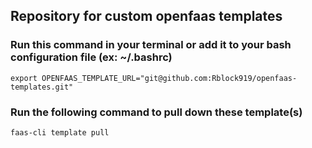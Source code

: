 ## Repository for custom openfaas templates

### Run this command in your terminal or add it to your bash configuration file (ex: ~/.bashrc)

```shell
export OPENFAAS_TEMPLATE_URL="git@github.com:Rblock919/openfaas-templates.git"
```

### Run the following command to pull down these template(s)

`faas-cli template pull`
